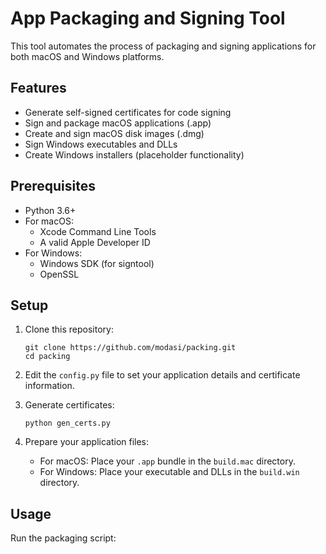 # App Packaging and Signing Tool

This tool automates the process of packaging and signing applications for both macOS and Windows platforms.

## Features

- Generate self-signed certificates for code signing
- Sign and package macOS applications (.app)
- Create and sign macOS disk images (.dmg)
- Sign Windows executables and DLLs
- Create Windows installers (placeholder functionality)

## Prerequisites

- Python 3.6+
- For macOS:
  - Xcode Command Line Tools
  - A valid Apple Developer ID
- For Windows:
  - Windows SDK (for signtool)
  - OpenSSL

## Setup

1. Clone this repository:

   ```
   git clone https://github.com/modasi/packing.git
   cd packing
   ```
2. Edit the `config.py` file to set your application details and certificate information.
3. Generate certificates:

   ```
   python gen_certs.py
   ```
4. Prepare your application files:

   - For macOS: Place your `.app` bundle in the `build.mac` directory.
   - For Windows: Place your executable and DLLs in the `build.win` directory.

## Usage

Run the packaging script:
